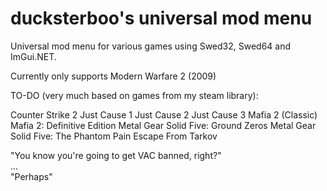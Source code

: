 # ducksterboo's universal mod menu
Universal mod menu for various games using Swed32, Swed64 and ImGui.NET.

Currently only supports Modern Warfare 2 (2009)

TO-DO (very much based on games from my steam library):

Counter Strike 2
Just Cause 1
Just Cause 2
Just Cause 3
Mafia 2 (Classic)
Mafia 2: Definitive Edition
Metal Gear Solid Five: Ground Zeros
Metal Gear Solid Five: The Phantom Pain
Escape From Tarkov

"You know you're going to get VAC banned, right?" <br>
... <br>
"Perhaps"
